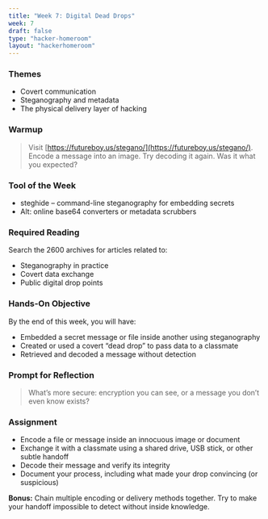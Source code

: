 ```yaml
---
title: "Week 7: Digital Dead Drops"
week: 7
draft: false
type: "hacker-homeroom"
layout: "hackerhomeroom"
---
```


### Themes

- Covert communication
- Steganography and metadata
- The physical delivery layer of hacking

### Warmup

> Visit [https://futureboy.us/stegano/](https://futureboy.us/stegano/). Encode a message into an image. Try decoding it again. Was it what you expected?

### Tool of the Week

- steghide – command-line steganography for embedding secrets
- Alt: online base64 converters or metadata scrubbers

### Required Reading

Search the 2600 archives for articles related to:
- Steganography in practice
- Covert data exchange
- Public digital drop points

### Hands-On Objective

By the end of this week, you will have:

- Embedded a secret message or file inside another using steganography
- Created or used a covert “dead drop” to pass data to a classmate
- Retrieved and decoded a message without detection

### Prompt for Reflection

> What’s more secure: encryption you can see, or a message you don’t even know exists?

### Assignment

- Encode a file or message inside an innocuous image or document
- Exchange it with a classmate using a shared drive, USB stick, or other subtle handoff
- Decode their message and verify its integrity
- Document your process, including what made your drop convincing (or suspicious)

**Bonus:** Chain multiple encoding or delivery methods together. Try to make your handoff impossible to detect without inside knowledge.
